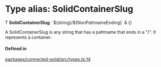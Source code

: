 # Type alias: SolidContainerSlug

Ƭ **SolidContainerSlug**: \`$\{string}/$\{NonPathnameEnding}\` & {}

A SolidContainerSlug is any string that has a pahtname that ends in a "/". It
represents a container.

#### Defined in

[packages/connected-solid/src/types.ts:14](https://github.com/o-development/ldo/blob/db87958cb6f858f6cf7340ba5d9536a3a794d587/packages/connected-solid/src/types.ts#L14)

